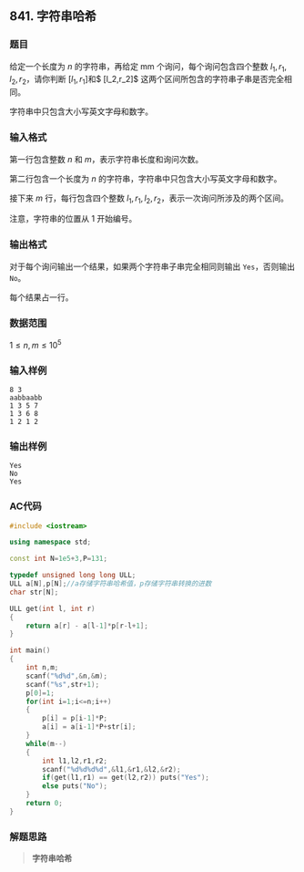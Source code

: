 ##  841. 字符串哈希

### 题目

给定一个长度为 $n$ 的字符串，再给定 mm 个询问，每个询问包含四个整数 $l_1,r_1,l_2,r_2$，请你判断 $[l_1,r_1]$和$ [l_2,r_2]$ 这两个区间所包含的字符串子串是否完全相同。

字符串中只包含大小写英文字母和数字。

### 输入格式

第一行包含整数 $n$ 和 $m$，表示字符串长度和询问次数。

第二行包含一个长度为 $n$ 的字符串，字符串中只包含大小写英文字母和数字。

接下来 $m$ 行，每行包含四个整数 $l_1,r_1,l_2,r_2$，表示一次询问所涉及的两个区间。

注意，字符串的位置从 $1$ 开始编号。

### 输出格式

对于每个询问输出一个结果，如果两个字符串子串完全相同则输出 `Yes`，否则输出 `No`。

每个结果占一行。

### 数据范围

$1≤n,m≤10^5$

### 输入样例

```
8 3
aabbaabb
1 3 5 7
1 3 6 8
1 2 1 2
```

### 输出样例

```
Yes
No
Yes
```

### AC代码

```c++
#include <iostream>

using namespace std;

const int N=1e5+3,P=131;

typedef unsigned long long ULL;
ULL a[N],p[N];//a存储字符串哈希值，p存储字符串转换的进数
char str[N];

ULL get(int l, int r)
{
    return a[r] - a[l-1]*p[r-l+1];
}

int main()
{
    int n,m;
    scanf("%d%d",&n,&m);
    scanf("%s",str+1);
    p[0]=1;
    for(int i=1;i<=n;i++)
    {
        p[i] = p[i-1]*P;
        a[i] = a[i-1]*P+str[i];
    }
    while(m--)
    {
        int l1,l2,r1,r2;
        scanf("%d%d%d%d",&l1,&r1,&l2,&r2);
        if(get(l1,r1) == get(l2,r2)) puts("Yes");
        else puts("No");
    }
    return 0;
}
```

### 解题思路

>**字符串哈希**


